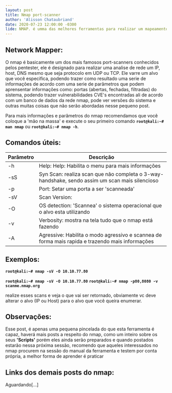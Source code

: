 ```yaml
---
layout: post
title: Nmap port-scanner
author: 'Alisson Chataubriand'
date: 2020-07-23 12:00:00 -0300
lide: NMAP. é umma das melhores ferramentas para realizar um mapeamento de rede, que já vem instalado no kali linux e é essencial para um pentester, pois ele tem diversas funções, e é extremamente confiavel e estavel  
---
```


## Network Mapper:

O nmap é basicamente um dos mais famosos port-scanners conhecidos pelos pentester, ele é designado para realizar uma analise de rede um IP, host, DNS mesmo que seja  protocolo em UDP ou TCP. Ele varre um alvo que você especifica, podendo trazer como resultado uma serie de informações de acordo com uma serie de parâmetros que podem aprensentar informações como: portas (abertas, fechadas, filtradas) do sistema, podendo trazer vulnerabilidades CVE's encontradas ali de acordo com um banco de dados da rede nmap, pode ver versões do sistema e outras muitas coisas que não serão abordadas nesse pequeno post.

Para mais informações e parâmetros do nmap recomendamos que você coloque a 'mão na massa' e execute o seu primeiro comando 
**`root@kali:~# man nmap`** ou **`root@kali:~# nmap -h`**.

## Comandos úteis:

<table class="table">
  <thead>
    <tr>
      <th scope="col">Parâmetro</th>
      <th scope="col">Descrição</th>
    </tr>
  </thead>
  <tbody>
    <tr>
      <td>-h</td>
      <td>Help: Help: Habilita o menu para mais informações</td>
    </tr>
    <tr>
      <td>-sS</td>
      <td>Syn Scan:
      realiza scan que não completa o 3-way-handshake, sendo assim um scan mais silencioso </td>
    </tr>
    <tr>
      <td>-p</td>
      <td>Port: Setar uma porta a ser 'scanneada'</td>
    </tr>
    <tr>
      <td>-sV</td>
      <td>Scan Version:</td>
    </tr>    
    <tr>
     <td>-O</td>
     <td>OS detection: 'Scannea'  o sistema operacional que o alvo esta utilizando</td>
    </tr>
    <tr>
     <td>-v</td>
     <td>Verbosity: mostra na tela tudo que o nmap está fazendo</td>
    </tr>
    <tr>
     <td>-A</td>
     <td>Agressive: Habilita o modo agressivo e scannea de forma mais rapida e trazendo mais informações</td>
    </tr>
    
  </tbody>
</table>


## Exemplos:

**`root@kali:~# nmap -sV -O 10.10.77.80`**

**`root@kali:~# nmap -sV -O 10.10.77.80`**
**`root@kali:~# nmap -p80,8080 -v scanme.nmap.org`**

realize esses scans e veja o que vai ser retornado, obviamente vc deve alterar o alvo (IP ou Host) para o alvo que você queira enumerar.




## Observações:

Esse post, é apenas uma pequena pincelada do que esta ferramenta é capaz, haverá mais posts a respeito do nmap, como um inteiro sobre os seus **'Scripts'** porém eles ainda serão preparados e quando postados estarão nessa próxima sessão, recomendo que aqueles interessados no nmap procurem na sessão do manual da ferramenta e testem por conta própria, a melhor forma de aprender é praticar 

## Links dos demais posts do nmap:
Aguardando[...]



